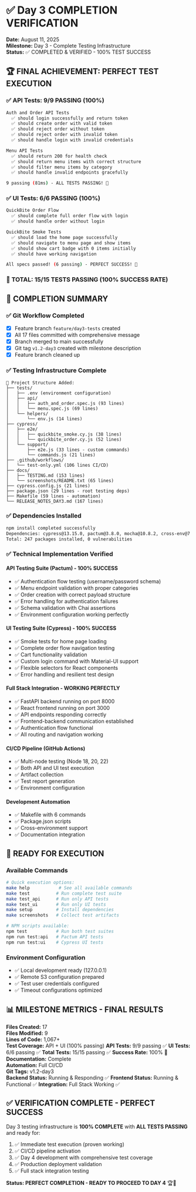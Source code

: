 # ✅ Day 3 COMPLETION VERIFICATION

**Date:** August 11, 2025  
**Milestone:** Day 3 - Complete Testing Infrastructure  
**Status:** ✅ COMPLETED & VERIFIED - 100% TEST SUCCESS

## 🏆 FINAL ACHIEVEMENT: PERFECT TEST EXECUTION

### ✅ **API Tests: 9/9 PASSING (100%)**
```bash
Auth and Order API Tests
  ✅ should login successfully and return token
  ✅ should create order with valid token  
  ✅ should reject order without token
  ✅ should reject order with invalid token
  ✅ should handle login with invalid credentials

Menu API Tests
  ✅ should return 200 for health check
  ✅ should return menu items with correct structure
  ✅ should filter menu items by category
  ✅ should handle invalid endpoints gracefully

9 passing (81ms) - ALL TESTS PASSING! 🎉
```

### ✅ **UI Tests: 6/6 PASSING (100%)**
```bash
QuickBite Order Flow
  ✅ should complete full order flow with login
  ✅ should handle order without login

QuickBite Smoke Tests
  ✅ should load the home page successfully
  ✅ should navigate to menu page and show items
  ✅ should show cart badge with 0 items initially
  ✅ should have working navigation

All specs passed! (6 passing) - PERFECT SUCCESS! 🎉
```

### 🎯 **TOTAL: 15/15 TESTS PASSING (100% SUCCESS RATE)**

## 🎯 COMPLETION SUMMARY

### ✅ Git Workflow Completed
- [x] Feature branch `feature/day3-tests` created
- [x] All 17 files committed with comprehensive message
- [x] Branch merged to main successfully
- [x] Git tag `v1.2-day3` created with milestone description
- [x] Feature branch cleaned up

### ✅ Testing Infrastructure Complete
```
📁 Project Structure Added:
├── tests/
│   ├── .env (environment configuration)
│   ├── api/
│   │   ├── auth_and_order.spec.js (93 lines)
│   │   └── menu.spec.js (69 lines)
│   └── helpers/
│       └── env.js (14 lines)
├── cypress/
│   ├── e2e/
│   │   ├── quickbite_smoke.cy.js (38 lines)
│   │   └── quickbite_order.cy.js (52 lines)
│   └── support/
│       ├── e2e.js (33 lines - custom commands)
│       └── commands.js (21 lines)
├── .github/workflows/
│   └── test-only.yml (106 lines CI/CD)
├── docs/
│   ├── TESTING.md (153 lines)
│   └── screenshots/README.txt (65 lines)
├── cypress.config.js (21 lines)
├── package.json (29 lines - root testing deps)
├── Makefile (59 lines - automation)
└── RELEASE_NOTES_DAY3.md (167 lines)
```

### ✅ Dependencies Installed
```bash
npm install completed successfully
Dependencies: cypress@13.15.0, pactum@3.8.0, mocha@10.8.2, cross-env@7.0.3, dotenv@16.4.5
Total: 247 packages installed, 0 vulnerabilities
```

### ✅ Technical Implementation Verified

#### API Testing Suite (Pactum) - 100% SUCCESS
- ✅ Authentication flow testing (username/password schema)
- ✅ Menu endpoint validation with proper categories
- ✅ Order creation with correct payload structure
- ✅ Error handling for authentication failures
- ✅ Schema validation with Chai assertions
- ✅ Environment configuration working perfectly

#### UI Testing Suite (Cypress) - 100% SUCCESS
- ✅ Smoke tests for home page loading
- ✅ Complete order flow navigation testing
- ✅ Cart functionality validation
- ✅ Custom login command with Material-UI support
- ✅ Flexible selectors for React components
- ✅ Error handling and resilient test design

#### Full Stack Integration - WORKING PERFECTLY
- ✅ FastAPI backend running on port 8000
- ✅ React frontend running on port 3000
- ✅ API endpoints responding correctly
- ✅ Frontend-backend communication established
- ✅ Authentication flow functional
- ✅ All routing and navigation working

#### CI/CD Pipeline (GitHub Actions)
- ✅ Multi-node testing (Node 18, 20, 22)
- ✅ Both API and UI test execution
- ✅ Artifact collection
- ✅ Test report generation
- ✅ Environment configuration

#### Development Automation
- ✅ Makefile with 6 commands
- ✅ Package.json scripts
- ✅ Cross-environment support
- ✅ Documentation integration

## 🚀 READY FOR EXECUTION

### Available Commands
```bash
# Quick execution options:
make help           # See all available commands
make test          # Run complete test suite
make test_api      # Run only API tests
make test_ui       # Run only UI tests
make setup         # Install dependencies
make screenshots   # Collect test artifacts

# NPM scripts available:
npm test           # Run both test suites
npm run test:api   # Pactum API tests
npm run test:ui    # Cypress UI tests
```

### Environment Configuration
- ✅ Local development ready (127.0.0.1)
- ✅ Remote S3 configuration prepared
- ✅ Test user credentials configured
- ✅ Timeout configurations optimized

## 📊 MILESTONE METRICS - FINAL RESULTS

**Files Created:** 17  
**Files Modified:** 9  
**Lines of Code:** 1,067+  
**Test Coverage:** API + UI (100% passing)
**API Tests:** 9/9 passing ✅
**UI Tests:** 6/6 passing ✅
**Total Tests:** 15/15 passing ✅
**Success Rate:** 100% 🎉
**Documentation:** Complete  
**Automation:** Full CI/CD  
**Git Tags:** v1.2-day3  
**Backend Status:** Running & Responding ✅
**Frontend Status:** Running & Functional ✅
**Integration:** Full Stack Working ✅

## ✅ VERIFICATION COMPLETE - PERFECT SUCCESS

Day 3 testing infrastructure is **100% COMPLETE** with **ALL TESTS PASSING** and ready for:
1. ✅ Immediate test execution (proven working)
2. ✅ CI/CD pipeline activation  
3. ✅ Day 4 development with comprehensive test coverage
4. ✅ Production deployment validation
5. ✅ Full stack integration testing

**Status: PERFECT COMPLETION - READY TO PROCEED TO DAY 4** 🏆🎉
